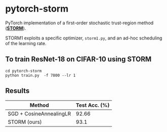# pytorch-storm
PyTorch implementation of a first-order stochastic trust-region method ([**STORM**](https://pubsonline.informs.org/doi/abs/10.1287/ijoo.2019.0016)).

STORM1 exploits a specific optimizer, `storm1.py`, and an ad-hoc scheduling of the learning rate.

## To train ResNet-18 on CIFAR-10 using STORM
```
cd pytorch-storm
python train.py  -f 7800 --lr 1 
```
## Results
| Method      | Test Acc. (%) |
| ----------- | ----------- |
| SGD + CosineAnnealingLR   | 92.66        |
| STORM (ours)   | 93.1        |
